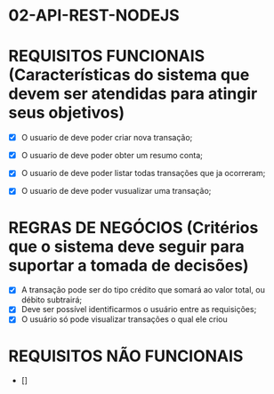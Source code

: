# 02-API-REST-NODEJS


# REQUISITOS FUNCIONAIS (Características do sistema que devem ser atendidas para atingir seus objetivos)
- [x] O usuario de deve poder criar nova transação;
- [x] O usuario de deve poder obter um resumo conta;
- [x] O usuario de deve poder listar todas transações que ja ocorreram;
- [x] O usuario de deve poder vusualizar uma transação;



# REGRAS DE NEGÓCIOS (Critérios que o sistema deve seguir para suportar a tomada de decisões)
- [x] A transação pode ser do tipo crédito que somará ao valor total, ou débito subtrairá;
- [x] Deve ser possível identificarmos o usuário entre as requisições;
- [x] O usuário só pode visualizar transações o qual ele criou

# REQUISITOS NÃO FUNCIONAIS
- []